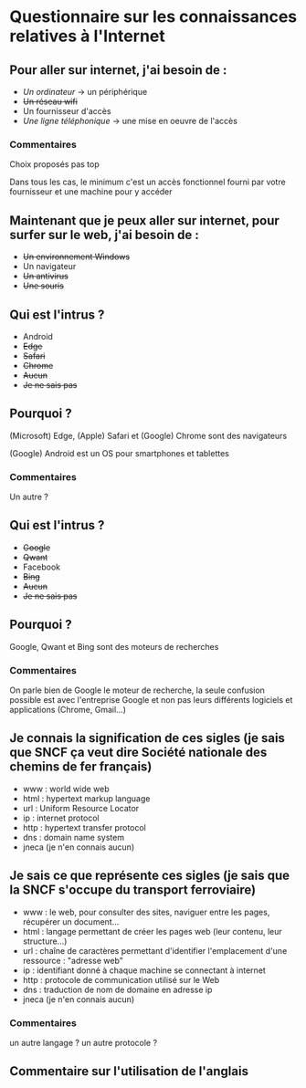 # Questionnaire sur les connaissances relatives à l'Internet

## Pour aller sur internet, j'ai besoin de :

* *Un ordinateur* -> un périphérique
* ~~Un réseau wifi~~
* Un fournisseur d'accès
* *Une ligne téléphonique* -> une mise en oeuvre de l'accès

### Commentaires

Choix proposés pas top

Dans tous les cas, le minimum c'est un accès fonctionnel fourni par votre fournisseur et une machine pour y accéder

## Maintenant que je peux aller sur internet, pour surfer sur le web, j'ai besoin de :

* ~~Un environnement Windows~~
* Un navigateur
* ~~Un antivirus~~
* ~~Une souris~~

## Qui est l'intrus ?

* Android
* ~~Edge~~
* ~~Safari~~
* ~~Chrome~~
* ~~Aucun~~
* ~~Je ne sais pas~~

## Pourquoi ?

(Microsoft) Edge, (Apple) Safari et (Google) Chrome sont des navigateurs

(Google) Android est un OS pour smartphones et tablettes

### Commentaires

Un autre ?

## Qui est l'intrus ?

* ~~Google~~
* ~~Qwant~~
* Facebook
* ~~Bing~~
* ~~Aucun~~
* ~~Je ne sais pas~~

## Pourquoi ?

Google, Qwant et Bing sont des moteurs de recherches

### Commentaires

On parle bien de Google le moteur de recherche, la seule confusion possible est avec l'entreprise Google et non pas leurs différents logiciels et applications (Chrome, Gmail...)

## Je connais la signification de ces sigles (je sais que SNCF ça veut dire Société nationale des chemins de fer français)

* www : world wide web
* html : hypertext markup language
* url : Uniform Resource Locator
* ip : internet protocol
* http : hypertext transfer protocol
* dns : domain name system
* jneca (je n'en connais aucun)

## Je sais ce que représente ces sigles (je sais que la SNCF s'occupe du transport ferroviaire)

* www : le web, pour consulter des sites, naviguer entre les pages, récupérer un document...
* html : langage permettant de créer les pages web (leur contenu, leur structure...)
* url : chaîne de caractères permettant d'identifier l'emplacement d'une ressource : "adresse web"
* ip : identifiant donné à chaque machine se connectant à internet
* http : protocole de communication utilisé sur le Web
* dns : traduction de nom de domaine en adresse ip
* jneca (je n'en connais aucun)

### Commentaires

un autre langage ? un autre protocole ?

## Commentaire sur l'utilisation de l'anglais
